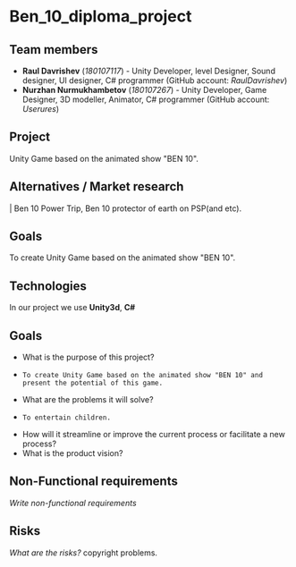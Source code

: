 # Ben_10_diploma_project

## Team members
+ **Raul Davrishev** (*180107117*) - Unity Developer, level Designer, Sound designer, UI designer, C# programmer (GitHub account: *RaulDavrishev*)
+ **Nurzhan Nurmukhambetov** (*180107267*) - Unity Developer, Game Designer, 3D modeller, Animator, C# programmer (GitHub account: *Userures*)

## Project
Unity Game based on the animated show "BEN 10".

## Alternatives / Market research
| Ben 10 Power Trip, Ben 10 protector of earth on PSP(and etc).

## Goals
To create Unity Game based on the animated show "BEN 10".


## Technologies
In our project we use **Unity3d**, **C#**

## Goals
* What is the purpose of this project?
*     To create Unity Game based on the animated show "BEN 10" and present the potential of this game.
* What are the problems it will solve?
*     To entertain children.
* How will it streamline or improve the current process or facilitate a new process?
* What is the product vision? 

## Non-Functional requirements
*Write non-functional requirements*

## Risks
*What are the risks?*
  copyright problems. 
